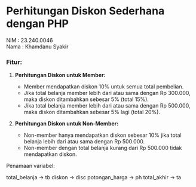 # Perhitungan Diskon Sederhana dengan PHP

NIM : 23.240.0046  
Nama : Khamdanu Syakir

### Fitur:
1. **Perhitungan Diskon untuk Member:**
   - Member mendapatkan diskon 10% untuk semua total pembelian.
   - Jika total belanja member lebih dari atau sama dengan Rp 300.000, maka diskon ditambahkan sebesar 5% (total 15%).
   - Jika total belanja member lebih dari atau sama dengan Rp 500.000, maka diskon ditambahkan sebesar 5% lagi (total 20%).

2. **Perhitungan Diskon untuk Non-Member:**
   - Non-member hanya mendapatkan diskon sebesar 10% jika total belanja lebih dari atau sama dengan Rp 500.000.
   - Non-member dengan total belanja kurang dari Rp 500.000 tidak mendapatkan diskon.


Penamaan variabel:

total_belanja → tb
diskon → disc
potongan_harga → ph
total_akhir → ta

